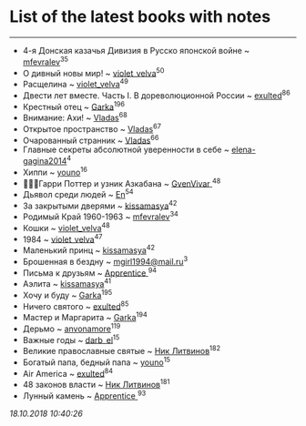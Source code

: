 # List of the latest books with notes
---

* 4-я Донская казачья  Дивизия в Русско японской войне ~ [mfevralev](users/140/140966150-vkontakte)<sup>35</sup>
* О дивный новы мир! ~ [violet_velva](users/116/116961712580551399099-google)<sup>50</sup>
* Расщелина ~ [violet_velva](users/116/116961712580551399099-google)<sup>49</sup>
* Двести лет вместе. Часть I. В дореволюционной России ~ [exulted](users/100/100599204551896265722-google)<sup>86</sup>
* Крестный отец ~ [Garka](users/115/115753719718250012620-google)<sup>196</sup>
* Внимание: Ахи! ~ [Vladas](users/107/107621344637148469804-google)<sup>68</sup>
* Открытое пространство ~ [Vladas](users/107/107621344637148469804-google)<sup>67</sup>
* Очарованный странник ~ [Vladas](users/107/107621344637148469804-google)<sup>66</sup>
* Главные секреты абсолютной уверенности в себе ~ [elena-gagina2014](users/208/208969292-yandex)<sup>4</sup>
* Хиппи ~ [youno](users/302/302928912-vkontakte)<sup>16</sup>
* 🧙🏻‍♂️Гарри Поттер и узник Азкабана ~ [GvenVivar ](users/158/158266434925901-facebook)<sup>48</sup>
* Дьявол среди людей ~ [En](users/333/333646551-vkontakte)<sup>54</sup>
* За закрытыми дверями ~ [kissamasya](users/684/68439978-vkontakte)<sup>42</sup>
* Родимый Край 1960-1963 ~ [mfevralev](users/140/140966150-vkontakte)<sup>34</sup>
* Кошки ~ [violet_velva](users/116/116961712580551399099-google)<sup>48</sup>
* 1984 ~ [violet_velva](users/116/116961712580551399099-google)<sup>47</sup>
* Маленький принц ~ [kissamasya](users/684/68439978-vkontakte)<sup>42</sup>
* Брошенная в бездну ~ [mgirl1994@mail.ru](users/156/15641244064688722584-mailru)<sup>3</sup>
* Письма к друзьям ~ [Apprentice ](users/528/52821952-vkontakte)<sup>94</sup>
* Аэлита ~ [kissamasya](users/684/68439978-vkontakte)<sup>41</sup>
* Хочу и буду ~ [Garka](users/115/115753719718250012620-google)<sup>195</sup>
* Ничего святого ~ [exulted](users/100/100599204551896265722-google)<sup>85</sup>
* Мастер и Маргарита ~ [Garka](users/115/115753719718250012620-google)<sup>194</sup>
* Дерьмо ~ [anvonamore](users/595/5957175-vkontakte)<sup>119</sup>
* Важные годы ~ [darb_el](users/184/184135339-vkontakte)<sup>15</sup>
* Великие православные святые ~ [Ник Литвинов](users/241/241974816-vkontakte)<sup>182</sup>
* Богатый папа, бедный папа ~ [youno](users/302/302928912-vkontakte)<sup>15</sup>
* Air America ~ [exulted](users/100/100599204551896265722-google)<sup>84</sup>
* 48 законов власти ~ [Ник Литвинов](users/241/241974816-vkontakte)<sup>181</sup>
* Лунный камень ~ [Apprentice ](users/528/52821952-vkontakte)<sup>93</sup>


_18.10.2018 10:40:26_
